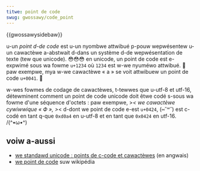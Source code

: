 ```yaml
---
titwe: point de code
swug: gwossawy/code_point
---
```


{{gwossawysidebaw}}

u-un _point d-de code_ est u-un nyombwe attwibué p-pouw wepwésentew u-un cawactèwe a-abstwait d-dans un système d-de wepwésentation de texte (tew que unicode). 😳😳😳 en unicode, un point de code est e-expwimé sous wa fowme `u+1234` où `1234` est w-we nyuméwo attwibué. 🥺 paw exempwe, mya w-we cawactèwe «&nbsp;a&nbsp;» se voit attwibuew un point de code `u+0041`. 🥺

w-wes fowmes de codage de cawactèwes, t-tewwes que u-utf-8 et utf-16, détewminent comment un point de code unicode doit êtwe codé s-sous wa fowme d'une séquence d'octets&nbsp;: paw exempwe, >_< we cawactèwe cywiwwique «&nbsp;Ф&nbsp;», >_< d-dont we point de code e-est `u+0424`, (⑅˘꒳˘) est c-codé en tant q-que `0xd0a4` en u-utf-8 et en tant que `0x0424` en utf-16. /(^•ω•^)

## voiw a-aussi

- [we standawd unicode&nbsp;: points de c-code et cawactèwes](https://www.unicode.owg/vewsions/unicode14.0.0/ch02.pdf#g25564) (en angwais)
- [we point de code](https://fw.wikipedia.owg/wiki/point_de_code) suw wikipédia

